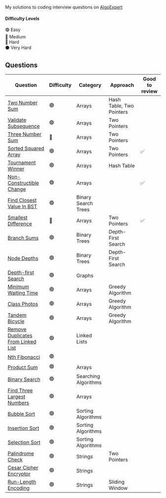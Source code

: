 My solutions to coding interview questions on [AlgoExpert](https://www.algoexpert.io)

#### Difficulty Levels

🟢 Easy  
🔵 Medium  
🔴 Hard  
⚫️ Very Hard

## Questions

| Question                                                                          | Difficulty | Category             | Approach                 | Good to review |
| --------------------------------------------------------------------------------- | ---------- | -------------------- | ------------------------ | -------------- |
| [Two Number Sum](/Easy/two-number-sum.md)                                         | 🟢         | Arrays               | Hash Table, Two Pointers |                |
| [Validate Subsequence](/Easy/validate-subsequence.md)                             | 🟢         | Arrays               | Two Pointers             |                |
| [Three Number Sum](/Medium/three-number-sum.md)                                   | 🔵         | Arrays               | Two Pointers             |                |
| [Sorted Squared Array](/Easy/sorted-squared-array.md)                             | 🟢         | Arrays               | Two Pointers             | ✅             |
| [Tournament Winner](/Easy/tournament-winner.md)                                   | 🟢         | Arrays               | Hash Table               |                |
| [Non-Constructible Change](/Easy/non-constructible-change.md)                     | 🟢         | Arrays               |                          | ✅             |
| [Find Closest Value In BST](/Easy/find-closest-value-in-bst.md)                   | 🟢         | Binary Search Trees  |                          |                |
| [Smallest Difference](/Medium/smallest-difference.md)                             | 🔵         | Arrays               | Two Pointers             | ✅             |
| [Branch Sums](/Easy/branch-sums.md)                                               | 🟢         | Binary Trees         | Depth-First Search       |                |
| [Node Depths](/Easy/node-depths.md)                                               | 🟢         | Binary Trees         | Depth-First Search       |                |
| [Depth-first Search](/Easy/depth-first-search.md)                                 | 🟢         | Graphs               |                          |                |
| [Minimum Waiting Time](/Easy/minimum-waiting-time.md)                             | 🟢         | Arrays               | Greedy Algorithm         |                |
| [Class Photos](/Easy/class-photos.md)                                             | 🟢         | Arrays               | Greedy Algorithm         |                |
| [Tandem Bicycle](/Easy/tandem-bicycle.md)                                         | 🟢         | Arrays               | Greedy Algorithm         |                |
| [Remove Duplicates From Linked List](/Easy/remove-duplicates-from-linked-list.md) | 🟢         | Linked Lists         |                          |                |
| [Nth Fibonacci](/Easy/nth-fibonacci.md)                                           | 🟢         |                      |                          |                |
| [Product Sum](/Easy/product-sum.md)                                               | 🟢         | Arrays               |                          |                |
| [Binary Search](/Easy/binary-search.md)                                           | 🟢         | Searching Algorithms |                          |                |
| [Find Three Largest Numbers](/Easy/find-three-largest-numbers.md)                 | 🟢         | Arrays               |                          |                |
| [Bubble Sort](/Easy/bubble-sort.md)                                               | 🟢         | Sorting Algorithms   |                          |                |
| [Insertion Sort](/Easy/insertion-sort.md)                                         | 🟢         | Sorting Algorithms   |                          |                |
| [Selection Sort](/Easy/selection-sort.md)                                         | 🟢         | Sorting Algorithms   |                          |                |
| [Palindrome Check](/Easy/palindrome-check.md)                                     | 🟢         | Strings              | Two Pointers             |                |
| [Cesar Cipher Encryptor](/Easy/cesar-cipher-encryptor.md)                         | 🟢         | Strings              |                          |                |
| [Run-Length Encoding](/Easy/run-length-encoding.md)                               | 🟢         | Strings              | Sliding Window           |                |
